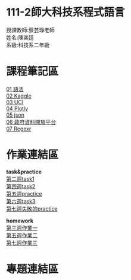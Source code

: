 # 111-2師大科技系程式語言
授課教師:蔡芸琤老師\
姓名:陳奕廷\
系級:科技系二年級

# 課程筆記區
[01 語法](https://markdown.tw/)\
[02 Kaggle](https://www.kaggle.com/)\
[03 UCI](https://archive.ics.uci.edu/ml/index.php)\
[04 Plotly](https://plotly.com/python/)\
[05 json](https://jsoncrack.com/editor)\
[06 政府資料開放平台](https://data.gov.tw/)\
[07 Regexr](https://regexr.com/)

# 作業連結區
**task&practice**\
[第二週task1](https://github.com/Tommy3883/111-2PL/blob/main/task%201.ipynb)\
[第四週task2](https://github.com/Tommy3883/111-2PL/blob/main/task2.ipynb)\
[第五週practice](https://github.com/Tommy3883/111-2PL/blob/main/practice0323-1.ipynb)\
[第六週task3](https://github.com/Tommy3883/111-2PL/blob/main/task%203.ipynb)\
[第七週失敗的practice](https://github.com/Tommy3883/111-2PL/blob/main/practice%204.ipynb)

<strong>homework</strong>\
[第三週作業一](https://github.com/Tommy3883/111-2PL/blob/main/HW%201.ipynb)\
[第五週作業二](https://github.com/Tommy3883/111-2PL/blob/main/HW%202.ipynb)\
[第七週作業三](https://github.com/Tommy3883/111-2PL/blob/main/HW%203.ipynb)

# 專題連結區
